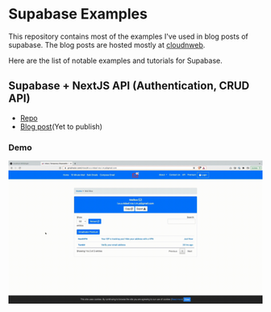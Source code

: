 # Supabase Examples

This repository contains most of the examples I've used in blog posts of supabase. The blog posts are hosted mostly at [cloudnweb](https://cloudnweb.dev/).

Here are the list of notable examples and tutorials for Supabase.

## Supabase + NextJS API (Authentication, CRUD API)

- [Repo](https://github.com/ganeshmani/supabase-examples/tree/main/NextjsCRUD)
- [Blog post](https://cloudnweb.dev/)(Yet to publish)

### Demo

![Demo](NextjsCRUD/Demo.gif)
